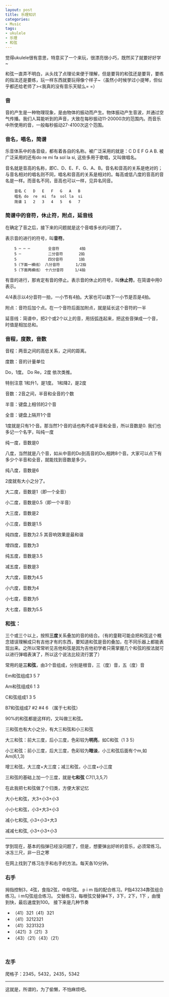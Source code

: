 ```yaml
---
layout: post
title: 乐理知识
categories:
- Music
tags:
- ukulele
- 乐理
- 和弦
---
```


觉得ukulele很有意思，特意买了一个来玩，很漂亮很小巧，既然买了就要好好学\~

和弦一直弄不明白，从头找了点理论来便于理解，但是要背的和弦还是要背，要练的指法还是要练，玩一样东西就要玩得像个样子\~（虽然小时候学过小提琴，但似乎都还给老师了\>\<我真的没有音乐天赋么= =）

### 音
音的产生是一种物理现象，是由物体的振动而产生。物体振动产生音波，并通过空气传播。我们人耳能听到的声音，大致在每秒振动11-20000次的范围内。而音乐中所使用的音，一般每秒振动27-4100次这个范围。

### 音名，唱名，简谱
乐音体系中的各音级，都有着各自的名称。被广泛采用的就是：C D E F G A B. 被广泛采用的还有do re mi fa sol la si, 这些多用于歌唱，又叫做唱名。

音名就是音高的名称，即C、D、E、F、G、A、B。音名和音高的关系是绝对的；与音名相对的唱名则不同，唱名和音高的关系是相对的。每高或低八度的音高的音名是一样。而音名不同，音高也可以一样，见异名同音。

	    音名 C   D   E   F   G   A   B
	    唱名 do  re  mi  fa  sol la  si
	    简谱 1   2   3   4   5   6   7

### 简谱中的音符，休止符，附点，延音线
在确定了音之后，接下来的问题就是这个音唱多长的问题了。

表示音的进行的符号，叫**音符**。

	    5 ─ ─ ─        全音符         4拍
	    5 ─            二分音符       2拍
	    5              四分音符       1拍
	    5（下面一横线） 八分音符       1/2拍
	    5（下面两横线） 十六分音符     1/4拍

有音的进行，那肯定有音的停止。表示音的休止的符号，叫**休止符**。在简谱中用0表示。

4/4表示以4分音符一拍，一小节有4拍。大家也可以数下一小节是否是4拍。

附点：音符后加个点。在一个音符后面加附点，就是延长这个音符的一半

延音线：简谱中，把2个或2个以上的音，用括弧连起来，把这些音弹成一个音，时值是相加总和。

### 音程，度数，音数
音程：两音之间的高低关系，之间的距离。

度数：音的计量单位

Do，1度。 Do Re，2度 依次类推。

特别注意 1和升1，是1度。 1和降2，是2度

音数：2音之间，半音和全音的个数

半音：键盘上相邻的2个音

全音：键盘上隔开1个音

1度就是只有1个音。那当然1个音的话也构不成半音和全音，所以音数是0. 我们也多记一个名字，叫纯一度

纯一度，音数是0

八度，当然就是八个音，如从中音的Do到高音的Do,相跨8个音。大家可以点下有多少个半音和全音，就能找到音数是多少。

纯八度，音数是6

2度就有大小之分了。

大二度，音数是1（即一个全音）

小二度，音数是0.5（即一个半音）

大三度，音数是2

小三度，音数是1.5

纯四度，音数为2.5 其音响效果是最和谐

增四度，音数为3

纯五度，音数是3.5

减五度，音数是3

大六度，音数为4.5

小六度，音数为4

小七度，音数为5

大七度，音数为5.5

### 和弦：
三个或三个以上，按照**三度**关系叠加的音的结合。（有的童鞋可能会把和弦这个概念错误理解成只有吉他才有的东西，要知道和弦是音的叠加，在不同乐器上都能表现出来。之所以常常听见吉他和弦是因为吉他初学者只需掌握几个和弦的按法就可以进行弹唱表演了，所以这个说法比较流行罢了）

常用的是**三和弦**，由3个音组成，分别是根音，三（度）音，五（度）音

Em和弦组成3 5 7

Am和弦组成6 1 3

C和弦组成1 3 5

B7和弦组成7 #2 #4 6 （属于七和弦）

90%的和弦都是这样的，又叫做三和弦。

三和弦也有大小之分，有大三和弦和小三和弦

大三和弦：前大三度，后小三度，色彩较为**明亮**，如C和弦（1 3 5）

小三和弦：前小三度，后大三度，色彩较为**暗淡**，小三和弦后面有个m,如Am(6,1,3)

增三和弦，大三度+大三度；减三和弦，小三度+小三度

三和弦的基础上加一个三度，就是**七和弦** C7(1,3,5,7)

在此我把七和弦做了个归类，方便大家记忆

大小七和弦，大3+小3+小3

小小七和弦，小3+大3+小3

减小七和弦, 小3+小3+大3

减减七和弦, 小3+小3+小3

---

学到现在，基本的指弹已经没问题了，但是，想要弹出好听的音乐，必须常练习。冰冻三尺，非一日之寒

在网上找到了练习左手和右手的方法。每天各10分钟。

### 右手
拇指控制3，4弦，食指2弦，中指1弦。
p i m  指的配合练习。P指43234靠弦组合练习。i m勾弦组合练习。
交替练习，每根弦交替弹4下，3下，2下，1下 ，由慢到快，最后速度到100。
接下来是几种节奏

- （41）321（41）321
- （41）3212321
- （41）3231323
- （421）3（21）3
- （43）（21）（43）（21）

<br >

### 左手
爬格子：2345，5432，2435，5342

---

这就是，所谓的，为了偷懒，不怕麻烦吧。






